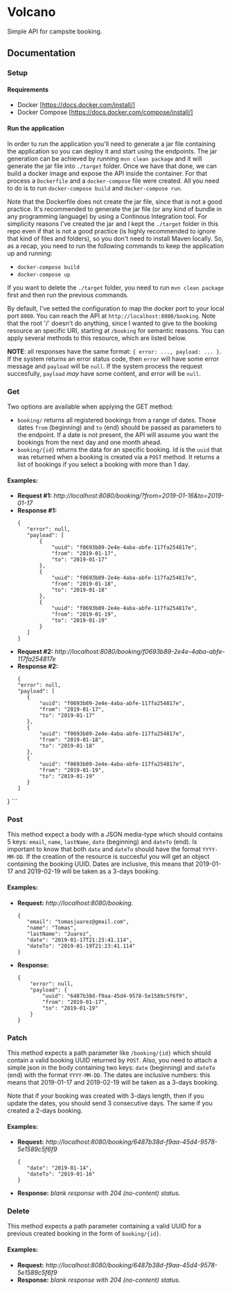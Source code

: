 # Volcano
Simple API for campsite booking.
## Documentation

### Setup

#### Requirements
 - Docker [https://docs.docker.com/install/]
 - Docker Compose [https://docs.docker.com/compose/install/]

#### Run the application

In order tu run the application you'll need to generate a jar file containing the application so you can deploy it and start using the endpoints. The jar generation can be achieved by running `mvn clean package` and it will generate the jar file into `./target` folder. Once we have that done, we can build a docker image and expose the API inside the container. For that process a `Dockerfile` and a `docker-compose` file were created. All you need to do is to run `docker-compose build` and `docker-compose run`.

Note that the Dockerfile does not create the jar file, since that is not a good practice. It's recommended to generate the jar file (or any kind of bundle in any programming language) by using a Continous Integration tool. For simplicity reasons I've created the jar and I kept the `./target` folder in this repo even if that is not a good practice (is highly recommended to ignore that kind of files and folders), so you don't need to install Maven locally. So, as a recap, you need to run the following commands to keep the application up and running:

 - `docker-compose build`
 - `docker-compose up`

If you want to delete the `./target` folder, you need to run `mvn clean package` first and then run the previous commands.

By default, I've setted the configuration to map the docker port to your local port `8080`. You can reach the API at `http://localhost:8080/booking`. Note that the root '/' doesn't do anything, since I wanted to give to the booking resource an specific URI, starting at `/booking` for semantic reasons. You can apply several methods to this resource, which are listed below.

**NOTE**: all responses have the same format: `{ error: ..., payload: ... }`. If the system returns an error status code, then `error` will have some error message and `payload` will be `null`. If the system process the request succesfully, `payload` *may* have some content, and error will be `null`.

### Get

Two options are available when applying the GET method:

 - `booking/` returns all registered bookings from a range of dates. Those dates `from` (beginning) and `to` (end) should be passed as parameters to the endpoint. If a date is not present, the API will assume you want the bookings from the next day and one month ahead.
 - `booking/{id}` returns the data for an specific booking. Id is the `uuid` that was returned when a booking is created via a `POST` method. It returns a list of bookings if you select a booking with more than 1 day.

#### Examples:
 - **Request #1:** *http://localhost:8080/booking/?from=2019-01-16&to=2019-01-17*
 - **Response #1:**
     ```
     {
        "error": null,
        "payload": [
            {
                "uuid": "f0693b89-2e4e-4aba-abfe-117fa254817e",
                "from": "2019-01-17",
                "to": "2019-01-17"
            },
            {
                "uuid": "f0693b89-2e4e-4aba-abfe-117fa254817e",
                "from": "2019-01-18",
                "to": "2019-01-18"
            },
            {
                "uuid": "f0693b89-2e4e-4aba-abfe-117fa254817e",
                "from": "2019-01-19",
                "to": "2019-01-19"
            }
        ]
    }
     ```
 - **Request #2:** *http://localhost:8080/booking/f0693b89-2e4e-4aba-abfe-117fa254817e*
 - **Response #2:**
     ```
     {
    "error": null,
    "payload": [
        {
            "uuid": "f0693b89-2e4e-4aba-abfe-117fa254817e",
            "from": "2019-01-17",
            "to": "2019-01-17"
        },
        {
            "uuid": "f0693b89-2e4e-4aba-abfe-117fa254817e",
            "from": "2019-01-18",
            "to": "2019-01-18"
        },
        {
            "uuid": "f0693b89-2e4e-4aba-abfe-117fa254817e",
            "from": "2019-01-19",
            "to": "2019-01-19"
        }
    ]
}
     ```
 

### Post

This method expect a body with a JSON media-type which should contains 5 keys: `email`, `name`, `lastName`, `date` (beginning) and `dateTo` (end). Is important to know that both `date` and `dateTo` should have the format `YYYY-MM-DD`. If the creation of the resource is succesful you will get an object containing the booking UUID. Dates are inclusive, this means that 2019-01-17 and 2019-02-19 will be taken as a 3-days booking.

#### Examples:

 - **Request:** *http://localhost:8080/booking*.
     ```
    {
        "email": "tomasjuarez@gmail.com",
        "name": "Tomas",
        "lastName": "Juarez",
        "date": "2019-01-17T21:23:41.114",
        "dateTo": "2019-01-19T21:23:41.114"
    }
     ```
 - **Response:**
    ```
    {
        "error": null,
        "payload": {
            "uuid": "6487b38d-f9aa-45d4-9578-5e1589c5f6f9",
            "from": "2019-01-17",
            "to": "2019-01-19"
        }
    }
    ```

### Patch
This method expects a path parameter like `/booking/{id}` which should contain a valid booking UUID returned by `POST`. Also, you need to attach a simple json in the body containing two keys: `date` (beginning) and `dateTo` (end) with the format `YYYY-MM-DD`. The dates are inclusive numbers: this means that 2019-01-17 and 2019-02-19 will be taken as a 3-days booking.

Note that if your booking was created with 3-days length, then if you update the dates, you should send 3 consecutive days. The same if you created a 2-days booking.

#### Examples:
 - **Request:** *http://localhost:8080/booking/6487b38d-f9aa-45d4-9578-5e1589c5f6f9*
     ```
     {
    	"date": "2019-01-14",
    	"dateTo": "2019-01-16"
    }
     ```
 - **Response:** *blank response with 204 (no-content) status.*

### Delete

This method expects a path parameter containing a valid UUID for a previous created booking in the form of `booking/{id}`.

#### Examples:
 - **Request:** *http://localhost:8080/booking/6487b38d-f9aa-45d4-9578-5e1589c5f6f9*
 - **Response:** *blank response with 204 (no-content) status.*